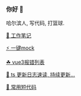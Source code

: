 ### 你好 👋

哈尔滨人, 写代码, 打篮球.

[📘 工作笔记](https://github.com/any86/Notes/issues)

[:zap: 一键mock](https://any86.github.io/be-mock)

[☘ vue3报错列表](https://github.com/any86/vue-error/issues)

[🧁 ts 更新日志速读, 持续更新...](https://github.com/any86/ts-log-cn)

[🌱 常用短代码](https://github.com/any86/my)

<!-- [![any86's github stats](https://github-readme-stats.vercel.app/api?username=any86&show_icons=true&hide_border=true)](https://github.com/any86/) -->
